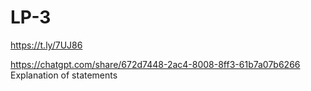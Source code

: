 # LP-3
https://t.ly/7UJ86 

https://chatgpt.com/share/672d7448-2ac4-8008-8ff3-61b7a07b6266
Explanation of statements
